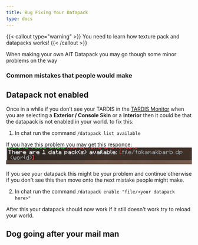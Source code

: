 ```yaml
---
title: Bug Fixing Your Datapack
type: docs
---
```


{{< callout type="warning" >}}
  You need to learn how texture pack and datapacks works!
{{< /callout >}}

When making your own AIT Datapack you may go though some minor problems on the way

### Common mistakes that people would make

## Datapack not enabled

Once in a while if you don't see your TARDIS in the [TARDIS Monitor](../../blocks/monitor) when you are selecting a **Exterior / Console Skin** or a **Interior** then it could be that the datapack is not enabled in your world. to fix this:

1. In chat run the command ```/datapack list available```

If you have this problem you may get this responce:
![/datapack list available responce](images/bugfixing/listcommandresponse.png)

If you see your datapack this might be your problem and continue otherwise if you don't see this then move onto the next mistake people might make.

2. In chat run the command ```/datapack enable "file/<your datapack here>"```

After this your datapack should now work if it still doesn't work try to reload your world.

## Dog going after your mail man
